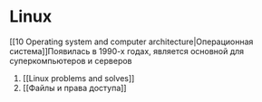 # Linux
[[10 Operating system and computer architecture|Операционная система]]Появилась в 1990-х годах, является основной для суперкомпьютеров и серверов
1. [[Linux problems and solves]]
2. [[Файлы и права доступа]]